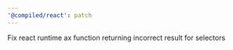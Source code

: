 ```yaml
---
'@compiled/react': patch
---
```


Fix react runtime ax function returning incorrect result for selectors
